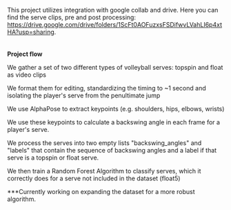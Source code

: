 This project utilizes integration with google collab and drive. Here you can find the serve clips, pre and post processing: https://drive.google.com/drive/folders/1ScFt0AOFuzxsFSDifwvLVahLI6p4xtHA?usp=sharing. 
<br />
<br />
<br />
**Project flow**

We gather a set of two different types of volleyball serves: topspin and float as video clips

We format them for editing, standardizing the timing to ~1 second and isolating the player's serve from the penultimate jump

We use AlphaPose to extract keypoints (e.g. shoulders, hips, elbows, wrists)

We use these keypoints to calculate a backswing angle in each frame for a player's serve. 

We process the serves into two empty lists "backswing_angles" and "labels" that contain the sequence of backswing angles and a label if that serve is a topspin or float serve. 

We then train a Random Forest Algorithm to classify serves, which it correctly does for a serve not included in the dataset (float5)

***Currently working on expanding the dataset for a more robust algorithm. 
